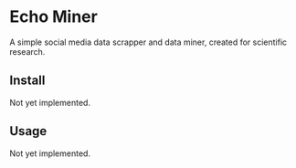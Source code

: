 # Echo Miner

A simple social media data scrapper and data miner, created for scientific research.

## Install

Not yet implemented.

## Usage

Not yet implemented.